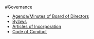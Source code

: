#Governance

- [Agenda/Minutes of Board of Directors](https://github.com/citizenlabsgr/community/tree/master/governance/bd_minutes)
- [Bylaws](https://github.com/citizenlabsgr/community/blob/master/governance/cl_bylaws.md)
- [Articles of Incorporation](https://github.com/citizenlabsgr/community/blob/master/governance/articles_incorporation.md)
- [Code of Conduct](https://github.com/citizenlabsgr/community/blob/master/coc.md)
